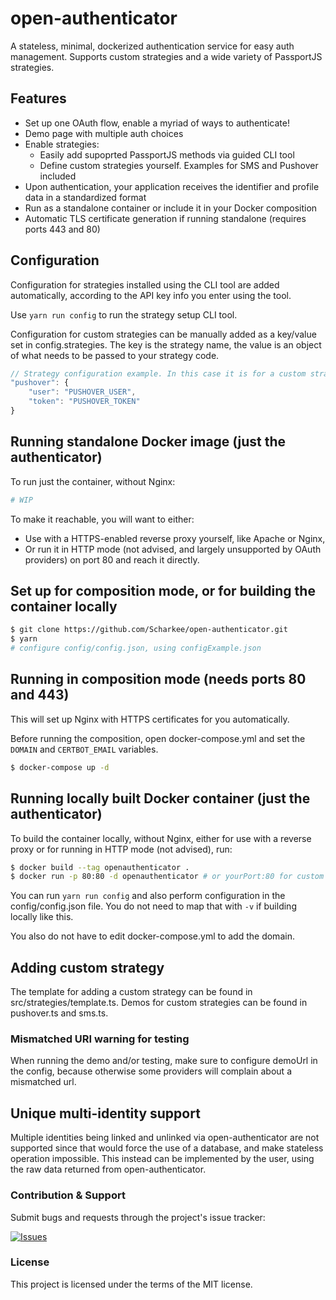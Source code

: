 # open-authenticator

A stateless, minimal, dockerized authentication service for easy auth management. Supports custom strategies and a wide variety of PassportJS strategies.

## Features

- Set up one OAuth flow, enable a myriad of ways to authenticate!
- Demo page with multiple auth choices
- Enable strategies:
  - Easily add supoprted PassportJS methods via guided CLI tool
  - Define custom strategies yourself. Examples for SMS and Pushover included
- Upon authentication, your application receives the identifier and profile data in a standardized format
- Run as a standalone container or include it in your Docker composition
- Automatic TLS certificate generation if running standalone (requires ports 443 and 80)

## Configuration

Configuration for strategies installed using the CLI tool are added automatically, according to the API key info you enter using the tool.

Use `yarn run config` to run the strategy setup CLI tool.

Configuration for custom strategies can be manually added as a key/value set in config.strategies. The key is the strategy name, the value is an object of what needs to be passed to your strategy code.

```javascript
// Strategy configuration example. In this case it is for a custom strategy that requires a user and a token value, which is later used to send out confirmation notifications via Pushover.
"pushover": {
    "user": "PUSHOVER_USER",
    "token": "PUSHOVER_TOKEN"
}
```

## Running standalone Docker image (just the authenticator)

To run just the container, without Nginx:

```bash
# WIP
```

To make it reachable, you will want to either:

- Use with a HTTPS-enabled reverse proxy yourself, like Apache or Nginx,
- Or run it in HTTP mode (not advised, and largely unsupported by OAuth providers) on port 80 and reach it directly.

## Set up for composition mode, or for building the container locally

```bash
$ git clone https://github.com/Scharkee/open-authenticator.git
$ yarn
# configure config/config.json, using configExample.json
```

## Running in composition mode (needs ports 80 and 443)

This will set up Nginx with HTTPS certificates for you automatically.

Before running the composition, open docker-compose.yml and set the `DOMAIN` and `CERTBOT_EMAIL` variables.

```bash
$ docker-compose up -d
```

## Running locally built Docker container (just the authenticator)

To build the container locally, without Nginx, either for use with a reverse proxy or for running in HTTP mode (not advised), run:

```bash
$ docker build --tag openauthenticator .
$ docker run -p 80:80 -d openauthenticator # or yourPort:80 for custom port
```

You can run `yarn run config` and also perform configuration in the config/config.json file. You do not need to map that with `-v` if building locally like this.

You also do not have to edit docker-compose.yml to add the domain.

## Adding custom strategy

The template for adding a custom strategy can be found in src/strategies/template.ts.
Demos for custom strategies can be found in pushover.ts and sms.ts.

### Mismatched URI warning for testing

When running the demo and/or testing, make sure to configure demoUrl in the config, because otherwise some providers will complain about a mismatched url.

## Unique multi-identity support

Multiple identities being linked and unlinked via open-authenticator are not supported since that would force the use of a database, and make stateless operation impossible. This instead can be implemented by the user, using the raw data returned from open-authenticator.

### Contribution & Support

Submit bugs and requests through the project's issue tracker:

[![Issues](http://img.shields.io/github/issues/Scharkee/netcore-postgres-oauth-boiler.svg)](https://github.com/Scharkee/netcore-postgres-oauth-boiler/issues)

### License

This project is licensed under the terms of the MIT license.
